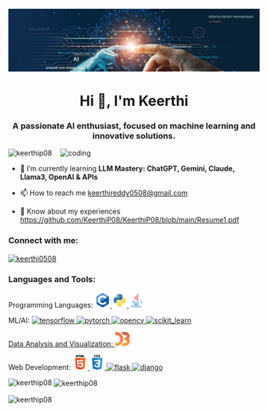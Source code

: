 ![logo](https://github.com/KeerthiP08/KeerthiP08/blob/main/Blue%20And%20Yellow%20Modern%20Cybersecurity%20Specialist%20LinkedIn%20Banner.png)
<h1 align="center">Hi 👋, I'm Keerthi</h1>
<h3 align="center">A passionate AI enthusiast, focused on machine learning and innovative solutions.</h3>

<img align="right" alt="coding" width="400" src="https://stemettes.org/zine/wp-content/uploads/sites/3/2021/08/giphy-13-1.gif">

<p align="left"> <img src="https://komarev.com/ghpvc/?username=keerthip08&label=Profile%20views&color=0e75b6&style=flat" alt="keerthip08" /> </p>

- 🌱 I’m currently learning **LLM Mastery: ChatGPT, Gemini, Claude, Llama3, OpenAI & APIs**

- 📫 How to reach me keerthireddy0508@gmail.com

- 📄 Know about my experiences https://github.com/KeerthiP08/KeerthiP08/blob/main/Resume1.pdf

<h3 align="left">Connect with me:</h3>
<p align="left">
<a href="https://linkedin.com/in/keerthi0508" target="blank"><img align="center" src="https://raw.githubusercontent.com/rahuldkjain/github-profile-readme-generator/master/src/images/icons/Social/linked-in-alt.svg" alt="keerthi0508" height="20" width="20" /></a>
</p>

<h3 align="left">Languages and Tools:</h3>
<p align="left"> 
  Programming Languages: 
  <a href="https://www.cprogramming.com/" target="_blank" rel="noreferrer">
    <img src="https://raw.githubusercontent.com/devicons/devicon/master/icons/c/c-original.svg" alt="c" width="30" height="30"/>
  </a> 
  <a href="https://www.python.org" target="_blank" rel="noreferrer">
    <img src="https://raw.githubusercontent.com/devicons/devicon/master/icons/python/python-original.svg" alt="python" width="30" height="30"/>
  </a> 
  <a href="https://www.java.com" target="_blank" rel="noreferrer">
    <img src="https://raw.githubusercontent.com/devicons/devicon/master/icons/java/java-original.svg" alt="java" width="30" height="30"/>
  </a> 
</p>
<p align="left"> 
  ML/AI: 
  <a href="https://www.tensorflow.org" target="_blank" rel="noreferrer">
    <img src="https://www.vectorlogo.zone/logos/tensorflow/tensorflow-icon.svg" alt="tensorflow" width="30" height="30"/>
  </a> 
  <a href="https://pytorch.org/" target="_blank" rel="noreferrer">
    <img src="https://www.vectorlogo.zone/logos/pytorch/pytorch-icon.svg" alt="pytorch" width="30" height="30"/>
  </a> 
  <a href="https://opencv.org/" target="_blank" rel="noreferrer">
    <img src="https://www.vectorlogo.zone/logos/opencv/opencv-icon.svg" alt="opencv" width="30" height="30"/>
  </a>
  <a href="https://scikit-learn.org/" target="_blank" rel="noreferrer">
    <img src="https://upload.wikimedia.org/wikipedia/commons/0/05/Scikit_learn_logo_small.svg" alt="scikit_learn" width="30" height="30"/>
</p>
<p align="left"> 
  Data Analysis and Visualization: 
  <a href="https://d3js.org/" target="_blank" rel="noreferrer">
    <img src="https://raw.githubusercontent.com/devicons/devicon/master/icons/d3js/d3js-original.svg" alt="d3js" width="30" height="30"/>
  </a> 
</p>
<p align="left"> 
  Web Development: 
  <a href="https://www.w3.org/html/" target="_blank" rel="noreferrer">
    <img src="https://raw.githubusercontent.com/devicons/devicon/master/icons/html5/html5-original-wordmark.svg" alt="html5" width="30" height="30"/>
  </a> 
  <a href="https://www.w3schools.com/css/" target="_blank" rel="noreferrer">
    <img src="https://raw.githubusercontent.com/devicons/devicon/master/icons/css3/css3-original-wordmark.svg" alt="css3" width="30" height="30"/>
  </a> 
  <a href="https://flask.palletsprojects.com/" target="_blank" rel="noreferrer">
    <img src="https://icon.icepanel.io/Technology/svg/Flask.svg" alt="flask" width="30" height="30"/>
  </a> 
  <a href="https://www.djangoproject.com/" target="_blank" rel="noreferrer">
    <img src="https://cdn.worldvectorlogo.com/logos/django.svg" alt="django" width="30" height="30"/>
  </a> 
</p>
<p align="left"> 

<p><img align="left" src="https://github-readme-stats.vercel.app/api/top-langs?username=keerthip08&show_icons=true&locale=en&layout=compact" alt="keerthip08" /></p>

<p>&nbsp;<img align="center" src="https://github-readme-stats.vercel.app/api?username=keerthip08&show_icons=true&locale=en" alt="keerthip08" /></p>

<p><img align="center" src="https://github-readme-streak-stats.herokuapp.com/?user=keerthip08&" alt="keerthip08" /></p>
